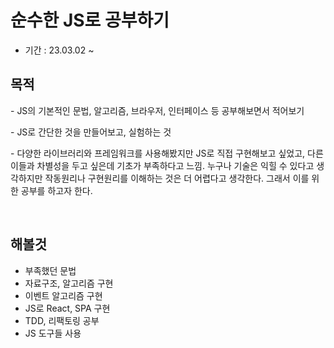 # 순수한 JS로 공부하기

- 기간 : 23.03.02 ~

## 목적

\- JS의 기본적인 문법, 알고리즘, 브라우저, 인터페이스 등 공부해보면서 적어보기

\- JS로 간단한 것을 만들어보고, 실험하는 것

\- 다양한 라이브러리와 프레임워크를 사용해봤지만 JS로 직접 구현해보고 싶었고, 다른 이들과 차별성을 두고 싶은데 기초가 부족하다고 느낌.
누구나 기술은 익힐 수 있다고 생각하지만 작동원리나 구현원리를 이해하는 것은 더 어렵다고 생각한다. 그래서 이를 위한 공부를 하고자 한다.

<br>

## 해볼것

- 부족했던 문법
- 자료구조, 알고리즘 구현
- 이벤트 알고리즘 구현
- JS로 React, SPA 구현
- TDD, 리팩토링 공부
- JS 도구들 사용

<br>
